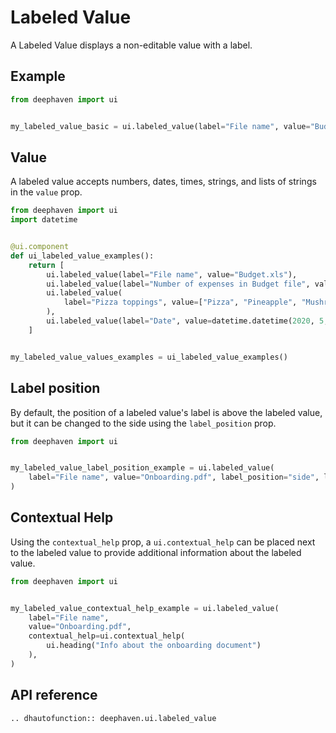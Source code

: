 # Labeled Value

A Labeled Value displays a non-editable value with a label. 

## Example

```python
from deephaven import ui


my_labeled_value_basic = ui.labeled_value(label="File name", value="Budget.xls")
```


## Value

A labeled value accepts numbers, dates, times, strings, and lists of strings in the `value` prop.

```python
from deephaven import ui
import datetime


@ui.component
def ui_labeled_value_examples():
    return [
        ui.labeled_value(label="File name", value="Budget.xls"),
        ui.labeled_value(label="Number of expenses in Budget file", value=123),
        ui.labeled_value(
            label="Pizza toppings", value=["Pizza", "Pineapple", "Mushroom", "Garlic"]
        ),
        ui.labeled_value(label="Date", value=datetime.datetime(2020, 5, 17)),
    ]


my_labeled_value_values_examples = ui_labeled_value_examples()
```


## Label position

By default, the position of a labeled value's label is above the labeled value, but it can be changed to the side using the `label_position` prop. 

```python
from deephaven import ui


my_labeled_value_label_position_example = ui.labeled_value(
    label="File name", value="Onboarding.pdf", label_position="side", label_align="end"
)
```


## Contextual Help

Using the `contextual_help` prop, a `ui.contextual_help` can be placed next to the labeled value to provide additional information about the labeled value.

```python
from deephaven import ui


my_labeled_value_contextual_help_example = ui.labeled_value(
    label="File name",
    value="Onboarding.pdf",
    contextual_help=ui.contextual_help(
        ui.heading("Info about the onboarding document")
    ),
)
```


## API reference

```{eval-rst}
.. dhautofunction:: deephaven.ui.labeled_value
```